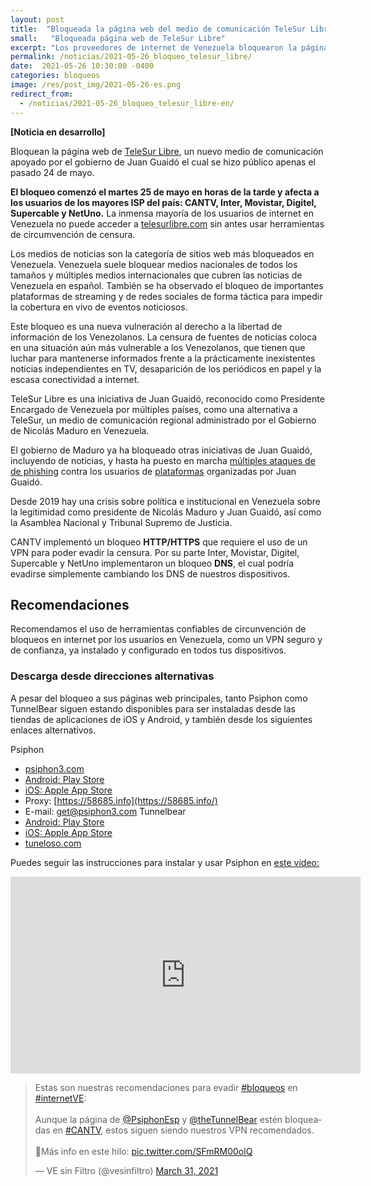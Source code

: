 ```yaml
---
layout: post
title:  "Bloqueada la página web del medio de comunicación TeleSur Libre horas después de su inauguración"
small:   "Bloqueada página web de TeleSur Libre"
excerpt: "Los proveedores de internet de Venezuela bloquearon la página web del medio de comunicación TeleSur Libre horas después de su inauguración"
permalink: /noticias/2021-05-26_bloqueo_telesur_libre/
date:  2021-05-26 10:30:00 -0400
categories: bloqueos
image: /res/post_img/2021-05-26-es.png
redirect_from:
  - /noticias/2021-05-26_bloqueo_telesur_libre-en/
---
```

**[Noticia en desarrollo]**

Bloquean la página web de [TeleSur Libre](https://telesurlibre.com/), un nuevo medio de comunicación apoyado por el gobierno de Juan Guaidó el cual se hizo público apenas el pasado 24 de mayo.

**El bloqueo comenzó el martes 25 de mayo en horas de la tarde y afecta a los usuarios de los mayores ISP del país: CANTV, Inter, Movistar, Digitel, Supercable y NetUno.** La inmensa mayoría de los usuarios de internet en Venezuela no puede acceder a [telesurlibre.com](https://telesurlibre.com) sin antes usar herramientas de circumvención de censura.

Los medios de noticias son la categoría de sitios web más bloqueados en Venezuela. Venezuela suele bloquear medios nacionales de todos los tamaños y múltiples medios internacionales que cubren las noticias de Venezuela en español. También se ha observado el bloqueo de importantes plataformas de streaming y de redes sociales de forma táctica para impedir la cobertura en vivo de eventos noticiosos.

Este bloqueo es una nueva vulneración al derecho a la libertad de información de los Venezolanos. La censura de fuentes de noticias coloca en una situación aún más vulnerable a los Venezolanos, que tienen que luchar para mantenerse informados frente a la prácticamente inexistentes noticias independientes en TV, desaparición de los periódicos en papel y la escasa conectividad a internet.

TeleSur Libre es una iniciativa de Juan Guaidó, reconocido como Presidente Encargado de Venezuela por múltiples países, como una alternativa a TeleSur, un medio de comunicación regional administrado por el Gobierno de Nicolás Maduro en Venezuela.

El gobierno de Maduro ya ha bloqueado otras iniciativas de Juan Guaidó, incluyendo de noticias, y hasta ha puesto en marcha [múltiples ataques de de phishing](https://vesinfiltro.com/noticias/Phishing_impulsado_por_gobierno_de_Venezuela/) contra los usuarios de [plataformas](https://vesinfiltro.com/noticias/2020-04-26-phishing_heroes_salud) organizadas por Juan Guaidó.

Desde 2019 hay una crisis sobre política e institucional en Venezuela sobre la legitimidad como presidente de Nicolás Maduro y Juan Guaidó, así como la Asamblea Nacional y Tribunal Supremo de Justicia.

CANTV implementó un bloqueo **HTTP/HTTPS** que requiere el uso de un VPN para poder evadir la censura. Por su parte Inter, Movistar, Digitel, Supercable y NetUno implementaron un bloqueo **DNS**, el cual podría evadirse simplemente cambiando los DNS de nuestros dispositivos.


## Recomendaciones

Recomendamos el uso de herramientas confiables de circunvención de bloqueos en internet por los usuarios en Venezuela, como un VPN seguro y de confianza, ya instalado y configurado en todos tus dispositivos.

### Descarga desde direcciones alternativas

A pesar del bloqueo a sus páginas web principales, tanto Psiphon como TunnelBear siguen estando disponibles para ser instaladas desde las tiendas de aplicaciones de iOS y Android, y también desde los siguientes enlaces alternativos.

Psiphon
-   [psiphon3.com](http://psiphon3.com/es/download.html)
-   [Android: Play Store](https://play.google.com/store/apps/details?id=com.psiphon3.subscription)
-   [iOS: Apple App Store](https://apps.apple.com/us/app/psiphon/id1276263909?ls=1)
-   Proxy: [https://58685.info](https://58685.info/)
-   E-mail: get@psiphon3.com
Tunnelbear
-   [Android: Play Store](https://play.google.com/store/apps/details?id=com.tunnelbear.android)
-   [iOS: Apple App Store](https://geo.itunes.apple.com/app/tunnelbear-vpn-unblock-websites/id564842283?mt=8&at=1010l9nk)
-   [tuneloso.com](http://tuneloso.com/)


Puedes seguir las instrucciones para instalar y usar Psiphon en [este video:](https://www.youtube.com/watch?v=iYQQTE1-Thk)

<iframe width="560" height="315" src="https://www.youtube-nocookie.com/embed/iYQQTE1-Thk" title="YouTube video player" frameborder="0" allow="accelerometer; autoplay; clipboard-write; encrypted-media; gyroscope; picture-in-picture" allowfullscreen></iframe>


<blockquote class="twitter-tweet" data-dnt="true"><p lang="es" dir="ltr">Estas son nuestras recomendaciones para evadir <a href="https://twitter.com/hashtag/bloqueos?src=hash&amp;ref_src=twsrc%5Etfw">#bloqueos</a> en <a href="https://twitter.com/hashtag/internetVE?src=hash&amp;ref_src=twsrc%5Etfw">#internetVE</a>:<br><br>Aunque la página de <a href="https://twitter.com/PsiphonEsp?ref_src=twsrc%5Etfw">@PsiphonEsp</a> y <a href="https://twitter.com/theTunnelBear?ref_src=twsrc%5Etfw">@theTunnelBear</a> estén bloqueadas en <a href="https://twitter.com/hashtag/CANTV?src=hash&amp;ref_src=twsrc%5Etfw">#CANTV</a>, estos siguen siendo nuestros VPN recomendados.<br><br>🧵Más info en este hilo: <a href="https://t.co/SFmRM00olQ">pic.twitter.com/SFmRM00olQ</a></p>&mdash; VE sin Filtro (@vesinfiltro) <a href="https://twitter.com/vesinfiltro/status/1377385735666421761?ref_src=twsrc%5Etfw">March 31, 2021</a></blockquote> <script async src="https://platform.twitter.com/widgets.js" charset="utf-8"></script>
